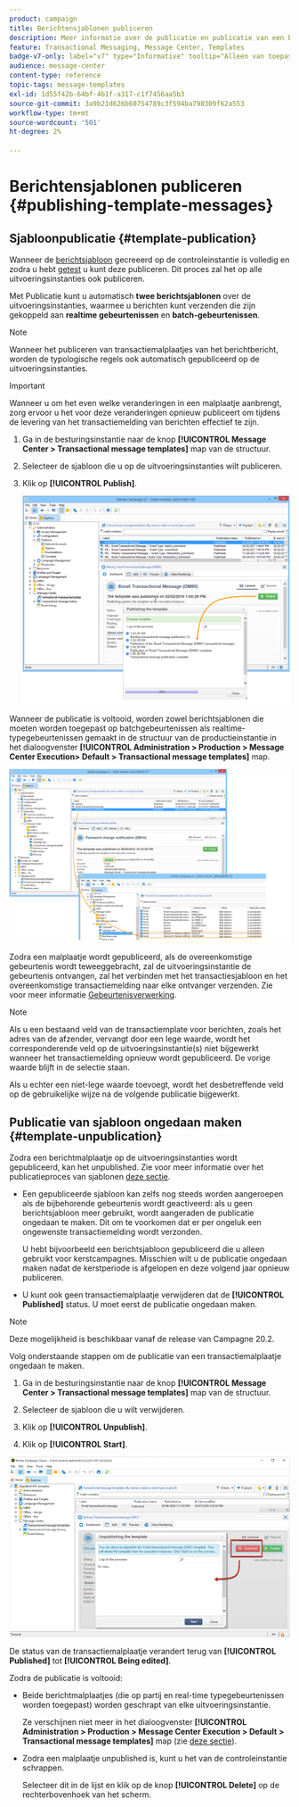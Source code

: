 ```yaml
---
product: campaign
title: Berichtensjablonen publiceren
description: Meer informatie over de publicatie en publicatie van een berichtsjabloon in Adobe Campaign Classic
feature: Transactional Messaging, Message Center, Templates
badge-v7-only: label="v7" type="Informative" tooltip="Alleen van toepassing op Campaign Classic v7"
audience: message-center
content-type: reference
topic-tags: message-templates
exl-id: 1d55f42b-64bf-4b1f-a317-c1f7456aa5b3
source-git-commit: 3a9b21d626b60754789c3f594ba798309f62a553
workflow-type: tm+mt
source-wordcount: '501'
ht-degree: 2%

---
```


# Berichtensjablonen publiceren {#publishing-template-messages}



## Sjabloonpublicatie {#template-publication}

Wanneer de [berichtsjabloon](../../message-center/using/creating-the-message-template.md) gecreeerd op de controleinstantie is volledig en zodra u hebt [getest](../../message-center/using/testing-message-templates.md) u kunt deze publiceren. Dit proces zal het op alle uitvoeringsinstanties ook publiceren.

Met Publicatie kunt u automatisch **twee berichtsjablonen** over de uitvoeringsinstanties, waarmee u berichten kunt verzenden die zijn gekoppeld aan **realtime gebeurtenissen** en **batch-gebeurtenissen**.

>[!NOTE]
>
>Wanneer het publiceren van transactiemalplaatjes van het berichtbericht, worden de typologische regels ook automatisch gepubliceerd op de uitvoeringsinstanties.

>[!IMPORTANT]
>
>Wanneer u om het even welke veranderingen in een malplaatje aanbrengt, zorg ervoor u het voor deze veranderingen opnieuw publiceert om tijdens de levering van het transactiemelding van berichten effectief te zijn.

1. Ga in de besturingsinstantie naar de knop **[!UICONTROL Message Center > Transactional message templates]** map van de structuur.
1. Selecteer de sjabloon die u op de uitvoeringsinstanties wilt publiceren.
1. Klik op **[!UICONTROL Publish]**.

   ![](assets/messagecenter_publish_model_008.png)

Wanneer de publicatie is voltooid, worden zowel berichtsjablonen die moeten worden toegepast op batchgebeurtenissen als realtime-typegebeurtenissen gemaakt in de structuur van de productieinstantie in het dialoogvenster **[!UICONTROL Administration > Production > Message Center Execution> Default > Transactional message templates]** map.

![](assets/messagecenter_deployed_model_001.png)

Zodra een malplaatje wordt gepubliceerd, als de overeenkomstige gebeurtenis wordt teweeggebracht, zal de uitvoeringsinstantie de gebeurtenis ontvangen, zal het verbinden met het transactiesjabloon en het overeenkomstige transactiemelding naar elke ontvanger verzenden. Zie voor meer informatie [Gebeurtenisverwerking](../../message-center/using/about-event-processing.md).

>[!NOTE]
>
>Als u een bestaand veld van de transactiemplate voor berichten, zoals het adres van de afzender, vervangt door een lege waarde, wordt het corresponderende veld op de uitvoeringsinstantie(s) niet bijgewerkt wanneer het transactiemelding opnieuw wordt gepubliceerd. De vorige waarde blijft in de selectie staan.
>
>Als u echter een niet-lege waarde toevoegt, wordt het desbetreffende veld op de gebruikelijke wijze na de volgende publicatie bijgewerkt.

## Publicatie van sjabloon ongedaan maken {#template-unpublication}

Zodra een berichtmalplaatje op de uitvoeringsinstanties wordt gepubliceerd, kan het unpublished. Zie voor meer informatie over het publicatieproces van sjablonen [deze sectie](#template-publication).

* Een gepubliceerde sjabloon kan zelfs nog steeds worden aangeroepen als de bijbehorende gebeurtenis wordt geactiveerd: als u geen berichtsjabloon meer gebruikt, wordt aangeraden de publicatie ongedaan te maken. Dit om te voorkomen dat er per ongeluk een ongewenste transactiemelding wordt verzonden.

  U hebt bijvoorbeeld een berichtsjabloon gepubliceerd die u alleen gebruikt voor kerstcampagnes. Misschien wilt u de publicatie ongedaan maken nadat de kerstperiode is afgelopen en deze volgend jaar opnieuw publiceren.

* U kunt ook geen transactiemalplaatje verwijderen dat de **[!UICONTROL Published]** status. U moet eerst de publicatie ongedaan maken.

>[!NOTE]
>
>Deze mogelijkheid is beschikbaar vanaf de release van Campagne 20.2.

Volg onderstaande stappen om de publicatie van een transactiemalplaatje ongedaan te maken.

1. Ga in de besturingsinstantie naar de knop **[!UICONTROL Message Center > Transactional message templates]** map van de structuur.
1. Selecteer de sjabloon die u wilt verwijderen.
1. Klik op **[!UICONTROL Unpublish]**.

   <!--1. Fill in the **[!UICONTROL Log of the process]** field.-->

1. Klik op **[!UICONTROL Start]**.

![](assets/message-center-unpublish.png)

De status van de transactiemalplaatje verandert terug van **[!UICONTROL Published]** tot **[!UICONTROL Being edited]**.

Zodra de publicatie is voltooid:

* Beide berichtmalplaatjes (die op partij en real-time typegebeurtenissen worden toegepast) worden geschrapt van elke uitvoeringsinstantie.

  Ze verschijnen niet meer in het dialoogvenster **[!UICONTROL Administration > Production > Message Center Execution > Default > Transactional message templates]** map (zie [deze sectie](#template-publication)).

* Zodra een malplaatje unpublished is, kunt u het van de controleinstantie schrappen.

  Selecteer dit in de lijst en klik op de knop **[!UICONTROL Delete]** op de rechterbovenhoek van het scherm.
